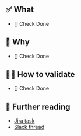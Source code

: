 ## ✅ What
 
<!-- A brief description of the changes in this PR. -->

- [] Check Done
 
## 🤔 Why
 
<!-- A brief description of the reason for these changes. -->

- [] Check Done
 
## 👩‍🔬 How to validate
 
<!-- Step-by-step instructions for how reviewers can verify these changes work as expected. -->

- [] Check Done
 
## 🔖 Further reading
 
- [Jira task](<link>)
- [Slack thread](https://davystrain.slack.com/archives/C03RSKP01GC)